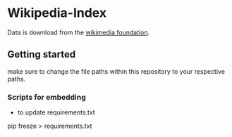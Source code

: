 # Wikipedia-Index

Data is download from the [wikimedia foundation](https://dumps.wikimedia.org/backup-index.html).

## Getting started

make sure to change the file paths within this repository to your respective paths. 


### Scripts for embedding

- to update requirements.txt

pip freeze > requirements.txt
